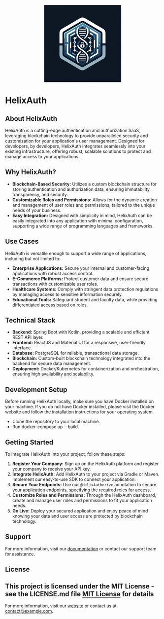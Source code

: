 <div align="center">
  <img src="frontend/src/assets/helix_logo_250.png" alt="Logo">
</div>

# HelixAuth

## About HelixAuth

HelixAuth is a cutting-edge authentication and authorization SaaS, leveraging blockchain technology to provide unparalleled security and customization for your application's user management. Designed for developers, by developers, HelixAuth integrates seamlessly into your existing infrastructure, offering robust, scalable solutions to protect and manage access to your applications.

## Why HelixAuth?

- **Blockchain-Based Security:** Utilizes a custom blockchain structure for storing authentication and authorization data, ensuring immutability, transparency, and security.
- **Customizable Roles and Permissions:** Allows for the dynamic creation and management of user roles and permissions, tailored to the unique needs of your business.
- **Easy Integration:** Designed with simplicity in mind, HelixAuth can be easily integrated into any application with minimal configuration, supporting a wide range of programming languages and frameworks.

## Use Cases

HelixAuth is versatile enough to support a wide range of applications, including but not limited to:

- **Enterprise Applications:** Secure your internal and customer-facing applications with robust access control.
- **E-Commerce Platforms:** Protect customer data and ensure secure transactions with customizable user roles.
- **Healthcare Systems:** Comply with stringent data protection regulations by managing access to sensitive information securely.
- **Educational Tools:** Safeguard student and faculty data, while providing differentiated access based on roles.

## Technical Stack

- **Backend:** Spring Boot with Kotlin, providing a scalable and efficient REST API layer.
- **Frontend:** ReactJS and Material UI for a responsive, user-friendly interface.
- **Database:** PostgreSQL for reliable, transactional data storage.
- **Blockchain:** Custom-built blockchain technology integrated into the backend for secure data management.
- **Deployment:** Docker/Kubernetes for containerization and orchestration, ensuring high availability and scalability.

## Development Setup
Before running HelixAuth locally, make sure you have Docker installed on your machine. If you do not have Docker installed, please visit the Docker website and follow the installation instructions for your operating system.
- Clone the repository to your local machine.
- Run docker-compose up --build.

## Getting Started

To integrate HelixAuth into your project, follow these steps:

1. **Register Your Company:** Sign up on the HelixAuth platform and register your company to receive your API key.
2. **Integrate HelixAuth:** Add HelixAuth to your project via Gradle or Maven. Implement our easy-to-use SDK to connect your application.
3. **Secure Your Endpoints:** Use our `@HelixAuthorize` annotation to secure your application endpoints, specifying the required roles for access.
4. **Customize Roles and Permissions:** Through the HelixAuth dashboard, create and manage user roles and permissions to fit your application needs.
5. **Go Live:** Deploy your secured application and enjoy peace of mind knowing your data and user access are protected by blockchain technology.

## Support

For more information, visit our [documentation](#) or contact our support team for assistance.

## License

This project is licensed under the MIT License - see the LICENSE.md file
<a href="https://chat.openai.com/LICENSE" title="@embed" rel="nofollow">MIT License</a> for details
---

For more information, visit our [website](#) or contact us at [contact@example.com](mailto:contact@example.com).
